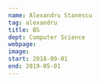 ```yaml
---
name: Alexandru Stanescu
tag: alexandru
title: BS
dept: Computer Science
webpage: 
image: 
start: 2018-09-01
end: 2019-05-01
---
```

